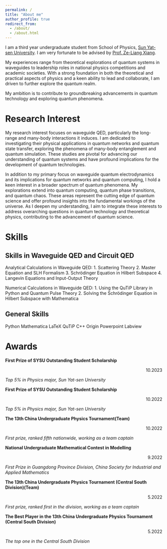 ```yaml
---
permalink: /
title: "About me"
author_profile: true
redirect_from: 
  - /about/
  - /about.html
---
```


I am a third year undergraduate student from School of Physics, [Sun Yat-sen University](https://www.sysu.edu.cn/sysuen/). I am very fortunate to be advised by [Prof. Ze-Liang Xiang](https://scholar.google.com/citations?user=akB8u4sAAAAJ&hl=en&oi=ao).

My experiences range from theoretical explorations of quantum systems in waveguides to leadership roles in national physics competitions and academic societies. With a strong foundation in both the theoretical and practical aspects of physics and a keen ability to lead and collaborate, I am driven to further explore the quantum realm. 

My ambition is to contribute to groundbreaking advancements in quantum technology and exploring quantum phenomena.


Research Interest
======

My research interest focuses on waveguide QED, particularly the long-range and many-body interactions it induces. I am dedicated to investigating their physical applications in quantum networks and quantum state transfer, exploring the phenomena of many-body entanglement and quantum simulation. These studies are pivotal for advancing our understanding of quantum systems and have profound implications for the development of quantum technologies.

In addition to my primary focus on waveguide quantum electrodynamics and its implications for quantum networks and quantum computing, I hold a keen interest in a broader spectrum of quantum phenomena. My explorations extend into quantum computing, quantum phase transitions, and quantum chaos. These areas represent the cutting edge of quantum science and offer profound insights into the fundamental workings of the universe. As I deepen my understanding, I aim to integrate these interests to address overarching questions in quantum technology and theoretical physics, contributing to the advancement of quantum science.

Skills
======

Skills in Waveguide QED and Circuit QED
---

Analytical Calculations in Waveguide QED: 1. Scattering Theory 2. Master Equation and SLH Formalism 3. Schrödinger Equation in Hilbert Subspace 4. Langevin Equations and Input-Output Theory

Numerical Calculations in Waveguide QED: 1. Using the QuTiP Library in Python and Quantum Pulse Theory 2. Solving the Schrödinger Equation in Hilbert Subspace with Mathematica

General Skills
---
Python Mathematica LaTeX QuTiP C++ Origin Powerpoint Labview

Awards
======
**First Prize of SYSU Outstanding Student Scholarship**   <p align="right">10.2023</p>
_Top 5% in Physics major, Sun Yat-sen University_ 

**First Prize of SYSU Outstanding Student Scholarship**  <p align="right">10.2022</p>
_Top 5\% in Physics major, Sun Yat-sen University_ 

**The 13th China Undergraduate Physics Tournament(Team)**   <p align="right">10.2022</p>
_First prize, ranked fifth nationwide, working as a team captain_ 

**National Undergraduate Mathematical Contest in Modelling**  <p align="right">9.2022</p> 
_First Prize in Guangdong Province Division, China Society for Industrial and Applied Mathematics_ 

**The 13th China Undergraduate Physics Tournament (Central South Division)(Team)**   <p align="right">5.2022</p>
_First prize, ranked first in the division, working as a team captain_ 

**The Best Player in the 13th China Undergraduate Physics Tournament (Central South Division)**  <p align="right">5.2022</p>
_The top one in the Central South Division_ 



